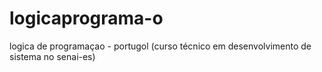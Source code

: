 # logicaprograma-o
logica de programaçao - portugol (curso  técnico em desenvolvimento de sistema no senai-es)
